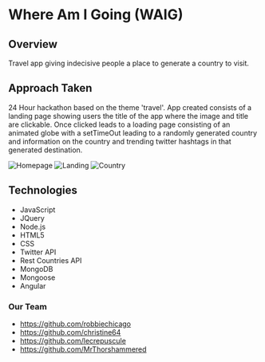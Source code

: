 # Where Am I Going (WAIG)

## Overview
Travel app giving indecisive people a place to generate a country to visit.

## Approach Taken
24 Hour hackathon based on the theme 'travel'. App created consists of a landing page showing users the title of the app where the image and title are clickable. Once clicked leads to a loading page consisting of an animated globe with a setTimeOut leading to a randomly generated country and information on the country and trending twitter hashtags in that generated destination.

![Homepage](https://cloud.githubusercontent.com/assets/13471148/10621424/abdab74a-7778-11e5-87fb-ed478ea627c9.jpg)
![Landing](https://cloud.githubusercontent.com/assets/13471148/10621443/cb02b91a-7778-11e5-9c45-4bac13f40d1d.jpg)
![Country](https://cloud.githubusercontent.com/assets/13471148/10621469/eb04afde-7778-11e5-94ca-eba9a8942df1.png)

## Technologies
* JavaScript
* JQuery
* Node.js
* HTML5
* CSS
* Twitter API
* Rest Countries API
* MongoDB
* Mongoose
* Angular

### Our Team
* https://github.com/robbiechicago
* https://github.com/christine64
* https://github.com/lecrepuscule
* https://github.com/MrThorshammered
